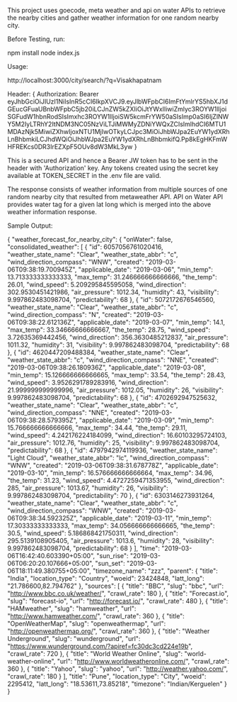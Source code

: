 This project uses goecode, meta weather and api on water APIs to retrieve the nearby cities and gather weather information for one random nearby city.

Before Testing, run:

npm install
node index.js

Usage:

http://localhost:3000/city/search/?q=Visakhapatnam

Header: {
Authorization: Bearer eyJhbGciOiJIUzI1NiIsInR5cCI6IkpXVCJ9.eyJlbWFpbCI6ImFtYmlrYS5hbXJ1dGEucGFuaUBnbWFpbC5jb20iLCJnZW5kZXIiOiJtYWxlIiwiZmlyc3ROYW1lIjoiSGFudW1hbnRodSIsImxhc3ROYW1lIjoiSW5kcmFrYW50aSIsImp0aSI6IjZlNWY5M2IyLTRhY2ItNDM3NC05NzViLTJiMWMyZDNiYWQxZCIsImlhdCI6MTU1MDAzNjk5MiwiZXhwIjoxNTU1MjIwOTkyLCJpc3MiOiJhbWJpa2EuYW1ydXRhLnBhbmkiLCJhdWQiOiJhbWJpa2EuYW1ydXRhLnBhbmkifQ.Pp8kEgHKFmWHFREKcs0DR3IrEZXpF5OUv8dW3MkL3yw
}

This is a secured API and hence a Bearer JW token has to be sent in the header with 'Authorization' key. Any tokens created using the secret key available at TOKEN_SECRET in the .env file are valid.

The response consists of weather information from multiple sources of one random nearby city that resulted from metaweather API.
API on Water API provides water tag for a given lat long which is merged into the above weather information response.

Sample Output:

{
"weather_forecast_for_nearby_city": {
"onWater": false,
"consolidated_weather": [
{
"id": 6057056761020416,
"weather_state_name": "Clear",
"weather_state_abbr": "c",
"wind_direction_compass": "WNW",
"created": "2019-03-06T09:38:19.700945Z",
"applicable_date": "2019-03-06",
"min_temp": 13.713333333333333,
"max_temp": 31.246666666666666,
"the_temp": 26.01,
"wind_speed": 5.209295845595058,
"wind_direction": 302.9530451421986,
"air_pressure": 1012.34,
"humidity": 43,
"visibility": 9.997862483098704,
"predictability": 68
},
{
"id": 5072172676546560,
"weather_state_name": "Clear",
"weather_state_abbr": "c",
"wind_direction_compass": "N",
"created": "2019-03-06T09:38:22.612136Z",
"applicable_date": "2019-03-07",
"min_temp": 14.1,
"max_temp": 33.34666666666667,
"the_temp": 28.75,
"wind_speed": 3.72635369442456,
"wind_direction": 356.3630485212837,
"air_pressure": 1011.32,
"humidity": 31,
"visibility": 9.997862483098704,
"predictability": 68
},
{
"id": 4620447209488384,
"weather_state_name": "Clear",
"weather_state_abbr": "c",
"wind_direction_compass": "NNE",
"created": "2019-03-06T09:38:26.180936Z",
"applicable_date": "2019-03-08",
"min_temp": 15.126666666666665,
"max_temp": 33.54,
"the_temp": 28.43,
"wind_speed": 3.9526291789283916,
"wind_direction": 21.999999999999996,
"air_pressure": 1012.05,
"humidity": 26,
"visibility": 9.997862483098704,
"predictability": 68
},
{
"id": 4702692947525632,
"weather_state_name": "Clear",
"weather_state_abbr": "c",
"wind_direction_compass": "NNE",
"created": "2019-03-06T09:38:28.579395Z",
"applicable_date": "2019-03-09",
"min_temp": 15.766666666666666,
"max_temp": 34.44,
"the_temp": 29.11,
"wind_speed": 4.242176224184099,
"wind_direction": 16.60103295724103,
"air_pressure": 1012.76,
"humidity": 25,
"visibility": 9.997862483098704,
"predictability": 68
},
{
"id": 4797942974119936,
"weather_state_name": "Light Cloud",
"weather_state_abbr": "lc",
"wind_direction_compass": "WNW",
"created": "2019-03-06T09:38:31.678778Z",
"applicable_date": "2019-03-10",
"min_temp": 16.576666666666664,
"max_temp": 34.96,
"the_temp": 31.23,
"wind_speed": 4.4727259471353955,
"wind_direction": 285,
"air_pressure": 1013.67,
"humidity": 26,
"visibility": 9.997862483098704,
"predictability": 70
},
{
"id": 6303146273931264,
"weather_state_name": "Clear",
"weather_state_abbr": "c",
"wind_direction_compass": "WNW",
"created": "2019-03-06T09:38:34.592325Z",
"applicable_date": "2019-03-11",
"min_temp": 17.30333333333333,
"max_temp": 34.056666666666665,
"the_temp": 30.5,
"wind_speed": 5.186868421750311,
"wind_direction": 295.5139108905405,
"air_pressure": 1013.6,
"humidity": 28,
"visibility": 9.997862483098704,
"predictability": 68
}
],
"time": "2019-03-06T16:42:40.603390+05:00",
"sun_rise": "2019-03-06T06:20:20.107666+05:00",
"sun_set": "2019-03-06T18:11:49.380755+05:00",
"timezone_name": "zzz",
"parent": {
"title": "India",
"location_type": "Country",
"woeid": 23424848,
"latt_long": "21.786600,82.794762"
},
"sources": [
{
"title": "BBC",
"slug": "bbc",
"url": "http://www.bbc.co.uk/weather/",
"crawl_rate": 180
},
{
"title": "Forecast.io",
"slug": "forecast-io",
"url": "http://forecast.io/",
"crawl_rate": 480
},
{
"title": "HAMweather",
"slug": "hamweather",
"url": "http://www.hamweather.com/",
"crawl_rate": 360
},
{
"title": "OpenWeatherMap",
"slug": "openweathermap",
"url": "http://openweathermap.org/",
"crawl_rate": 360
},
{
"title": "Weather Underground",
"slug": "wunderground",
"url": "https://www.wunderground.com/?apiref=fc30dc3cd224e19b",
"crawl_rate": 720
},
{
"title": "World Weather Online",
"slug": "world-weather-online",
"url": "http://www.worldweatheronline.com/",
"crawl_rate": 360
},
{
"title": "Yahoo",
"slug": "yahoo",
"url": "http://weather.yahoo.com/",
"crawl_rate": 180
}
],
"title": "Pune",
"location_type": "City",
"woeid": 2295412,
"latt_long": "18.53611,73.85218",
"timezone": "Indian/Kerguelen"
}
}
